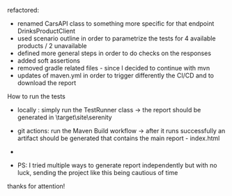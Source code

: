 refactored:
- renamed CarsAPI class to something more specific for that endpoint DrinksProductClient
- used scenario outline in order to parametrize the tests for 4 available products / 2 unavailable
- defined more general steps in order to do checks on the responses
- added soft assertions
- removed gradle related files - since I decided to continue with mvn
- updates of maven.yml in order to trigger differently the CI/CD and to download the report

How to run the tests
- locally : simply run the TestRunner class -> the report should be generated in \target\site\serenity
- git actions: run the Maven Build workflow -> after it runs successfully an artifact should be generated that contains
the main report - index.html
- 

- PS: I tried multiple ways to generate report independently but with no luck, sending the project like this being cautious of time

thanks for attention!